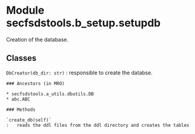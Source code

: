Module secfsdstools.b_setup.setupdb
===================================
Creation of the database.

Classes
-------

`DbCreator(db_dir: str)`
:   responsible to  create the databse.

    ### Ancestors (in MRO)

    * secfsdstools.a_utils.dbutils.DB
    * abc.ABC

    ### Methods

    `create_db(self)`
    :   reads the ddl files from the ddl directory and creates the tables